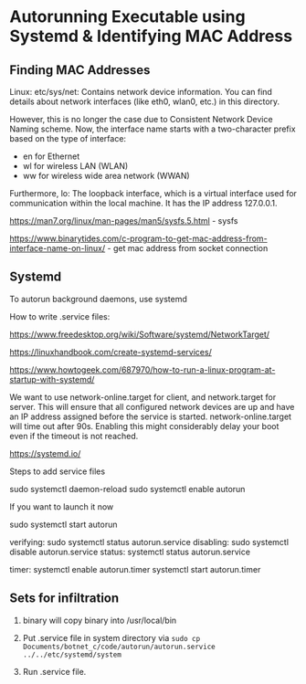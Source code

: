 # Autorunning Executable using Systemd & Identifying MAC Address


## Finding MAC Addresses

Linux: etc/sys/net: Contains network device information. You can find details about network interfaces (like eth0, wlan0, etc.) in this directory.

However, this is no longer the case due to Consistent Network Device Naming scheme. Now, the interface name starts with a two-character prefix based on the type of interface:

- en for Ethernet
- wl for wireless LAN (WLAN)
- ww for wireless wide area network (WWAN)


Furthermore, lo: The loopback interface, which is a virtual interface used for communication within the local machine. It has the IP address 127.0.0.1.





https://man7.org/linux/man-pages/man5/sysfs.5.html - sysfs

https://www.binarytides.com/c-program-to-get-mac-address-from-interface-name-on-linux/ - get mac address from socket connection


## Systemd

To autorun background daemons, use systemd

How to write .service files:

https://www.freedesktop.org/wiki/Software/systemd/NetworkTarget/

https://linuxhandbook.com/create-systemd-services/

https://www.howtogeek.com/687970/how-to-run-a-linux-program-at-startup-with-systemd/


We want to use network-online.target for client, and network.target for server. This will ensure that all configured network devices are up and have an IP address assigned before the service is started. network-online.target will time out after 90s. Enabling this might considerably delay your boot even if the timeout is not reached.

https://systemd.io/


Steps to add service files

sudo systemctl daemon-reload
sudo systemctl enable autorun


If you want to launch it now

sudo systemctl start autorun

verifying: sudo systemctl status autorun.service
disabling: sudo systemctl disable autorun.service
status: systemctl status autorun.service


timer:
systemctl enable autorun.timer
systemctl start autorun.timer
## Sets for infiltration

1. binary will copy binary into /usr/local/bin
2. Put .service file in system directory via `sudo cp Documents/botnet_c/code/autorun/autorun.service ../../etc/systemd/system`

2. Run .service file. 







